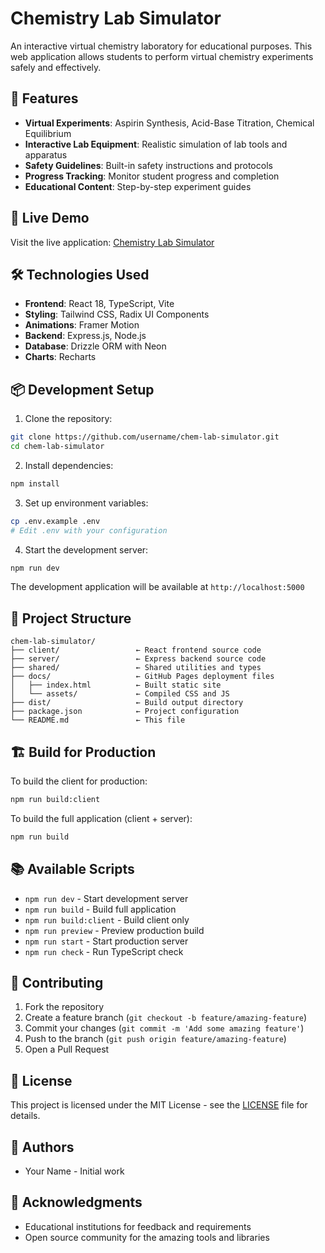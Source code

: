 # Chemistry Lab Simulator

An interactive virtual chemistry laboratory for educational purposes. This web application allows students to perform virtual chemistry experiments safely and effectively.

## 🧪 Features

- **Virtual Experiments**: Aspirin Synthesis, Acid-Base Titration, Chemical Equilibrium
- **Interactive Lab Equipment**: Realistic simulation of lab tools and apparatus
- **Safety Guidelines**: Built-in safety instructions and protocols
- **Progress Tracking**: Monitor student progress and completion
- **Educational Content**: Step-by-step experiment guides

## 🚀 Live Demo

Visit the live application: [Chemistry Lab Simulator](https://username.github.io/chem-lab-simulator)

## 🛠️ Technologies Used

- **Frontend**: React 18, TypeScript, Vite
- **Styling**: Tailwind CSS, Radix UI Components
- **Animations**: Framer Motion
- **Backend**: Express.js, Node.js
- **Database**: Drizzle ORM with Neon
- **Charts**: Recharts

## 📦 Development Setup

1. Clone the repository:

```bash
git clone https://github.com/username/chem-lab-simulator.git
cd chem-lab-simulator
```

2. Install dependencies:

```bash
npm install
```

3. Set up environment variables:

```bash
cp .env.example .env
# Edit .env with your configuration
```

4. Start the development server:

```bash
npm run dev
```

The development application will be available at `http://localhost:5000`

## 📁 Project Structure

```
chem-lab-simulator/
├── client/                 ← React frontend source code
├── server/                 ← Express backend source code
├── shared/                 ← Shared utilities and types
├── docs/                   ← GitHub Pages deployment files
│   ├── index.html          ← Built static site
│   └── assets/             ← Compiled CSS and JS
├── dist/                   ← Build output directory
├── package.json            ← Project configuration
└── README.md               ← This file
```

## 🏗️ Build for Production

To build the client for production:

```bash
npm run build:client
```

To build the full application (client + server):

```bash
npm run build
```

## 📚 Available Scripts

- `npm run dev` - Start development server
- `npm run build` - Build full application
- `npm run build:client` - Build client only
- `npm run preview` - Preview production build
- `npm run start` - Start production server
- `npm run check` - Run TypeScript check

## 🤝 Contributing

1. Fork the repository
2. Create a feature branch (`git checkout -b feature/amazing-feature`)
3. Commit your changes (`git commit -m 'Add some amazing feature'`)
4. Push to the branch (`git push origin feature/amazing-feature`)
5. Open a Pull Request

## 📄 License

This project is licensed under the MIT License - see the [LICENSE](LICENSE) file for details.

## 👥 Authors

- Your Name - Initial work

## 🙏 Acknowledgments

- Educational institutions for feedback and requirements
- Open source community for the amazing tools and libraries
